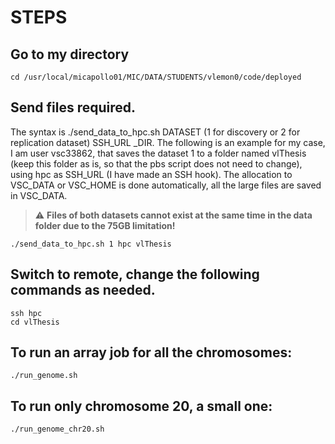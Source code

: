 # STEPS
## Go to my directory
```
cd /usr/local/micapollo01/MIC/DATA/STUDENTS/vlemon0/code/deployed
```
## Send files required.
The syntax is ./send_data_to_hpc.sh DATASET (1 for discovery or 2 for replication dataset) SSH_URL _DIR. 
The following is an example for my case, I am user vsc33862, that saves the dataset 1 to
a folder named vlThesis (keep this folder as is, so that the pbs script does not need to change), 
using hpc as SSH_URL (I have made an SSH hook).
The allocation to VSC_DATA or VSC_HOME is done automatically, all the large files are saved in VSC_DATA.
> :warning: **Files of both datasets cannot exist at the same time in the data folder due to the 75GB limitation!**
```
./send_data_to_hpc.sh 1 hpc vlThesis
```
## Switch to remote, change the following commands as needed.
```
ssh hpc
cd vlThesis
```
## To run an array job for all the chromosomes:
```
./run_genome.sh
```
## To run only chromosome 20, a small one:
```
./run_genome_chr20.sh
```

